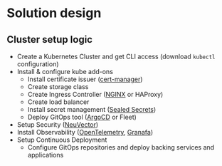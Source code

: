 # Solution design

## Cluster setup logic

* Create a Kubernetes Cluster and get CLI access (download `kubectl` configuration)
* Install & configure kube add-ons
  * Install certificate issuer ([cert-manager](../application-guides/security/cert-manager))
  * Create storage class
  * Create Ingress Controller ([NGINX](../application-guides/networking/nginx) or HAProxy)
  * Create load balancer
  * Install secret management ([Sealed Secrets](../application-guides/security/sealed-secrets))
  * Deploy GitOps tool ([ArgoCD](../application-guides/pipeline-orchestration/argo-cd) or Fleet)
* Setup Security ([NeuVector](../application-guides/security/neuvector))
* Install Observability ([OpenTelemetry](../application-guides/observability/opentelemetry-collector), [Granafa](../custom-charts/grafana-stack))
* Setup Continuous Deployment
  * Configure GitOps repositories and deploy backing services and applications
